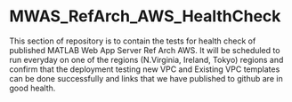 # MWAS_RefArch_AWS_HealthCheck
This section of repository is to contain the tests for health check of published MATLAB Web App Server Ref Arch AWS.
It will be scheduled to run everyday on one of the regions (N.Virginia, Ireland, Tokyo) regions and confirm that the deployment testing new VPC and Existing VPC templates can be done successfully and links that we have published to github are in good health.